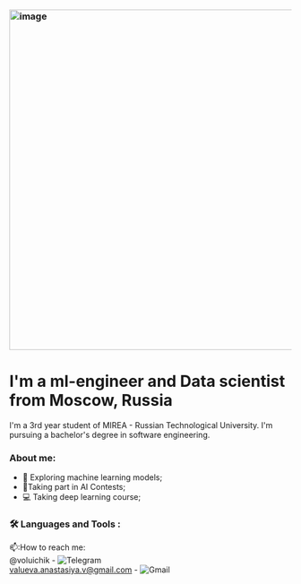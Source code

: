 ### <img width="608" alt="image" src="https://user-images.githubusercontent.com/90902903/199992562-b9bc3f08-5e54-4357-b746-0e11e61bb715.png">




# I'm a ml-engineer and Data scientist from Moscow, Russia

I'm a 3rd year student of MIREA - Russian Technological University. I'm pursuing a bachelor's degree in software engineering.

### About me:
- 📖 Exploring machine learning models;
- 🥇Taking part in AI Contests;
- 💻 Taking deep learning course;

### :hammer_and_wrench: Languages and Tools :


📫:How to reach me:\
@voluichik - ![Telegram](https://img.shields.io/badge/Telegram-2CA5E0?style=for-the-badge&logo=telegram&logoColor=white)\
valueva.anastasiya.v@gmail.com - ![Gmail](https://img.shields.io/badge/Gmail-D14836?style=for-the-badge&logo=gmail&logoColor=white)



<!--
**VoLuIcHiK/VoLuIcHiK** is a ✨ _special_ ✨ repository because its `README.md` (this file) appears on your GitHub profile.

Here are some ideas to get you started:

- 🔭 I’m currently working on ...
- 🌱 I’m currently learning ...
- 👯 I’m looking to collaborate on ...
- 🤔 I’m looking for help with ...
- 💬 Ask me about ...
- 📫 How to reach me: ...
- 😄 Pronouns: ...
- ⚡ Fun fact: ...
-->
